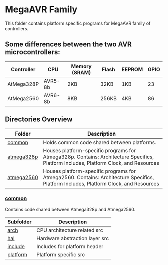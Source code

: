 # MegaAVR Family
This folder contains platform specific programs for MegaAVR family of controllers.

## Some differences between the two AVR microcontrollers:

| Controller | CPU | Memory (SRAM) | Flash | EEPROM | GPIO |
|---|---|---|---|---|---|
| AtMega328P | AVR5-8b | 2KB | 32KB | 1KB | 23 |
| AtMega2560 | AVR6-8b | 8KB | 256KB | 4KB | 86 |

## Directories Overview
| Folder                | Description                                                   |
| --------------------- | ------------------------------------------------------------- |
| [common](common)      | Holds common code shared between platforms.|
| [atmega328p](atmega328p) | Houses platform-specific programs for Atmega328p. Contains: Architecture Specifics,  Platform Includes, Platform Clock, and Resources|
| [atmega2560](atmega2560) | Houses platform-specific programs for Atmega2560. Contains: Architecture Specifics,  Platform Includes, Platform Clock, and Resources|

### [common](common)

Contains code shared between Atmega328p and Atmega2560.

| Subfolder       | Description                                             |
| --------------- | ------------------------------------------------------- |
| [arch](common/arch)    | CPU architecture related src|
| [hal](common/hal)      | Hardware abstraction layer src|
| [include](common/include) | Includes for platform header|
| [platform](common/platform) | Platform specific src|
